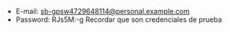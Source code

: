 - E-mail: sb-gpsw4729648114@personal.example.com
- Password: RJs5M:-g
Recordar que son credenciales de prueba
